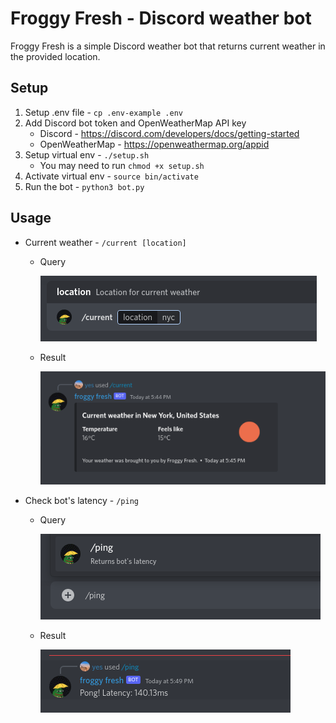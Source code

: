 Froggy Fresh - Discord weather bot
======================================
Froggy Fresh is a simple Discord weather bot that returns current weather in the provided location. 


Setup
--------------------------------------
1. Setup .env file - `cp .env-example .env`
2. Add Discord bot token and OpenWeatherMap API key
    * Discord - https://discord.com/developers/docs/getting-started
    * OpenWeatherMap - https://openweathermap.org/appid
3. Setup virtual env - `./setup.sh`
    * You may need to run `chmod +x setup.sh`
4. Activate virtual env - `source bin/activate`
5. Run the bot - `python3 bot.py`


Usage
--------------------------------------
* Current weather - `/current [location]`
    * Query

        ![current_query](img/current_query.png)
    * Result

        ![current_result](img/current_result.png)

* Check bot's latency - `/ping`
    * Query

        ![ping_query](img/ping_query.png)
    * Result

        ![ping_result](img/ping_result.png)



